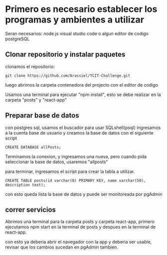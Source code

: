 # Primero es necesario establecer los programas y ambientes a utilizar
Seran necesarios:
    node.js
    visual studio code o algun editor de codigo
    postgreSQL
## Clonar repositorio y instalar paquetes

clonamos el repositorio:

    git clone https://github.com/Arassiel/TCIT-Challenge.git

luego abrimos la carpeta contenedora del projecto con el editor de codigo

Usamos una terminal para ejecutar "npm install", esto se debe realizar en la carpeta "posts" y "react-app"

## Preparar base de datos

con postgres sql, usamos el buscador para usar SQLshell(psql)
ingresamos a la cuenta base de usuario y creamos la base de datos con el siguiente script
    
    CREATE DATABASE allPosts;

Terminamos la conexion, y ingresamos una nueva, pero cuando pida seleccionar la base de datos, usaremos "allposts"

para terminar, ingresamos el script para crear la tabla a utilizar.

    CREATE TABLE posts(id varchar(8) PRIMARY KEY, name varchar(50), description text);

con esto queda lista la base de datos y puede ser monitoreada por pgAdmin

## correr servicios

Abrimos una terminal para la carpeta posts y carpeta react-app, primero ejecutamos npm start en la terminal de posts
y despues en la terminal de react-app.

con esto ya deberia abrir el navegador con la app y deberia ser usable, revisar que los cambios sucedan en pgAdmin tambien.
